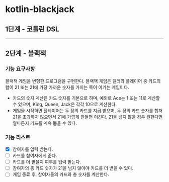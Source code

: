# kotlin-blackjack

## 1단계 - 코틀린 DSL

---
## 2단계 - 블랙잭

### 기능 요구사항
블랙잭 게임을 변형한 프로그램을 구현한다. 블랙잭 게임은 딜러와 플레이어 중 카드의 합이 21 또는 21에 가장 가까운 숫자를 가지는 쪽이 이기는 게임이다.

- 카드의 숫자 계산은 카드 숫자를 기본으로 하며, 예외로 Ace는 1 또는 11로 계산할 수 있으며, King, Queen, Jack은 각각 10으로 계산한다.
- 게임을 시작하면 플레이어는 두 장의 카드를 지급 받으며, 두 장의 카드 숫자를 합쳐 21을 초과하지 않으면서 21에 가깝게 만들면 이긴다. 21을 넘지 않을 경우 원한다면 얼마든지 카드를 계속 뽑을 수 있다.

### 기능 리스트 
 - [x] 참여자를 입력 받는다.
 - [ ] 카드를 참여자에게 준다.
 - [ ] 카드를 더 받을지 여부를 입력 받는다.
 - [ ] 참여자의 총 카드 숫자가 21을 넘지 않아야 카드를 더 받을 수 있다.
 - [ ] 게임 종료 후, 참여자들의 카드와 총 숫자를 계산한다.
